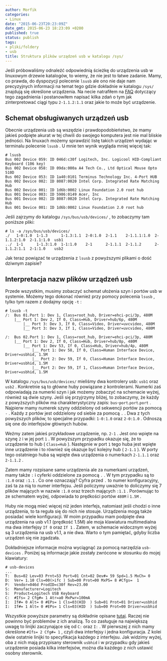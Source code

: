 ```yaml
---
author: Morfik
categories:
- Linux
date: "2015-06-23T20:23:09Z"
date_gmt: 2015-06-23 18:23:09 +0200
published: true
status: publish
tags:
- pliki/foldery
- usb
title: Struktura plików urządzeń usb w katalogu /sys/
---
```


Jeśli próbowaliśmy odnaleźć odpowiednią ścieżkę do urządzenia usb w linuxowym drzewie katalogów, to
wiemy, że nie jest to łatwe zadanie. Mamy, co prawda, do dyspozycji polecenie `lsusb` ale ono nie
daje nam precyzyjnych informacji na temat tego gdzie dokładnie w katalogu `/sys/` znajdują się
określone urządzenia. Na necie natrafiłem na [FAQ](http://www.linux-usb.org/) dotyczący tego
zagadnienia i postanowiłem napisać kilka zdań o tym jak zinterpretować ciągi typu `2-1.1.2:1.1` oraz
jakie to może być urządzenie.

<!--more-->
## Schemat obsługiwanych urządzeń usb

Obecnie urządzenia usb są wszędzie i prawdopodobieństwo, że mamy jakieś podpięte akurat w tej chwili
do swojego komputera jest nie mal bliskie jedności. Na linuxach możemy sprawdzić listę takich
urządzeń wydając w terminalu polecenie `lsusb` . U mnie ten wynik wygląda mniej więcej tak:

    # lsusb
    Bus 002 Device 059: ID 046d:c30f Logitech, Inc. Logicool HID-Compliant Keyboard (106 key)
    Bus 002 Device 058: ID 09da:000a A4 Tech Co., Ltd Optical Mouse Opto 510D
    Bus 002 Device 053: ID 1a40:0101 Terminus Technology Inc. 4-Port HUB
    Bus 002 Device 002: ID 8087:0020 Intel Corp. Integrated Rate Matching Hub
    Bus 002 Device 001: ID 1d6b:0002 Linux Foundation 2.0 root hub
    Bus 001 Device 003: ID 5986:0149 Acer, Inc
    Bus 001 Device 002: ID 8087:0020 Intel Corp. Integrated Rate Matching Hub
    Bus 001 Device 001: ID 1d6b:0002 Linux Foundation 2.0 root hub

Jeśli zajrzymy do katalogu `/sys/bus/usb/devices/` , to zobaczymy tam poniższe pliki:

    # ls -a /sys/bus/usb/devices/
    ./   1-0:1.0  1-1.3      1-1.3:1.1  2-0:1.0  2-1.1    2-1.1.1:1.0  2-1.1.2:1.0  2-1.1:1.0  usb1
    ../  1-1      1-1.3:1.0  1-1:1.0    2-1      2-1.1.1  2-1.1.2      2-1.1.2:1.1  2-1:1.0    usb2

Jak teraz powiązać te urządzenia z `lsusb` z powyższymi plikami o dość dziwnym zapisie?

## Interpretacja nazw plików urządzeń usb

Przede wszystkim, musimy zobaczyć schemat ułożenia szyn i portów usb w systemie. Możemy tego dokonać
również przy pomocy polecenia `lsusb` , tylko tym razem z dodajmy opcję `-t` :

    # lsusb -t
    /:  Bus 01.Port 1: Dev 1, Class=root_hub, Driver=ehci-pci/3p, 480M
        |__ Port 1: Dev 2, If 0, Class=Hub, Driver=hub/6p, 480M
            |__ Port 3: Dev 3, If 0, Class=Video, Driver=uvcvideo, 480M
            |__ Port 3: Dev 3, If 1, Class=Video, Driver=uvcvideo, 480M
    
    /:  Bus 02.Port 1: Dev 1, Class=root_hub, Driver=ehci-pci/3p, 480M
        |__ Port 1: Dev 2, If 0, Class=Hub, Driver=hub/8p, 480M
            |__ Port 1: Dev 53, If 0, Class=Hub, Driver=hub/4p, 480M
                |__ Port 1: Dev 58, If 0, Class=Human Interface Device, Driver=usbhid, 1.5M
                |__ Port 2: Dev 59, If 0, Class=Human Interface Device, Driver=usbhid, 1.5M
                |__ Port 2: Dev 59, If 1, Class=Human Interface Device, Driver=usbhid, 1.5M

W katalogu `/sys/bus/usb/devices/` mieliśmy dwa kontrolery usb: `usb1` oraz `usb2` . Konkretnie są
to główne huby powiązane z kontrolerami. Numerki zaś odpowiadają za numerki szyn i jak możemy
zobaczyć na schemacie wyżej, również są dwie szyny. Jeśli się przyjrzymy bliżej, to zobaczymy, że
każdy z powyższych plików ma charakterystyczny zapis: `bus`-`port`.`port`.`port` . Najpierw mamy
numerek szyny oddzielony od sekwencji portów za pomocą `-` . Każdy z portów jest oddzielony od
siebie za pomocą `.` . Dwa z tych powyższych plików, to specjalne przypadki: `1-0:1.0` oraz
`2-0:1.0` . Odnoszą się one do interfejsów głównych hubów.

Weźmy zatem jakieś przykładowe urządzenie, np. `2-1` . Jest ono wpięte na szynę `2` i w jej port `1`
. W powyższym przypadku okazuje się, że to urządzenie to hub ( `Class=Hub` ). Następnie w port `1`
tego huba jest wpięte inne urządzenie i to również się okazuje być kolejny hub ( `2-1.1` ). W porty
tego ostatniego huba są wpięte dwa urządzenia o numerkach `2-1.1.1` oraz `2-1.1.2` .

Zatem mamy rozpisane same urządzenia ale za numerkami urządzeń, mamy także `:` i cyferki oddzielone
za pomocą `.` . W tym przypadku są to `:1.0` oraz `:1.1` . Co one oznaczają? Cyfra przed `.` to
numer konfiguracyjny, zaś ta za nią to numer interfejsu. Jeśli policzymy uważnie to doliczymy się 7
plików mających w nazwie `:1.0` oraz trzech mających `:1.1` . Porównując to ze schematem wyżej,
odpowiada to prędkości portów `480M` i `1.5M` .

Huby nie mogą mieć więcej niż jeden interfejs, natomiast jeśli chodzi o inne urządzenia, to ta
reguła się do nich nie stosuje. Urządzenia mogą także posiadać wiele konfiguracji. W moim przypadku
mam podpięte dwa urządzenia na usb v1.1 (prędkość 1.5M) ale moja klawiatura multimedialna ma dwa
interfejsy `If 0` oraz `If 1` . Zatem, w schemacie widocznym wyżej są 3 urządzenia na usb v1.1, a
nie dwa. Warto o tym pamiętać, gdyby liczba urządzeń się nie zgadzała.

Dokładniejsze informacje można wyciągnąć za pomocą narzędzia `usb-devices` . Poniżej są informacje
jakie zostały zwrócone w stosunku do mojej klawiatury:

    # usb-devices
    ...
    T:  Bus=02 Lev=03 Prnt=53 Port=01 Cnt=02 Dev#= 59 Spd=1.5 MxCh= 0
    D:  Ver= 1.10 Cls=00(>ifc ) Sub=00 Prot=00 MxPS= 8 #Cfgs=  1
    P:  Vendor=046d ProdID=c30f Rev=23.00
    S:  Manufacturer=Logitech
    S:  Product=Logitech USB Keyboard
    C:  #Ifs= 2 Cfg#= 1 Atr=a0 MxPwr=100mA
    I:  If#= 0 Alt= 0 #EPs= 1 Cls=03(HID  ) Sub=01 Prot=01 Driver=usbhid
    I:  If#= 1 Alt= 0 #EPs= 1 Cls=03(HID  ) Sub=00 Prot=00 Driver=usbhid

Wszystkie powyższe parametry są dokładnie opisane
[tutaj](http://www.linux-usb.org/USB-guide/c607.html#AEN609). Raczej nie powinno być problemów z ich
analizą. To co zasługuje na największą uwagę to linijki zaczynające się od `C:` oraz `I:` . W
pierwszej z nich mamy określone `#Ifs= 2 Cfg#= 1` , czyli dwa interfejsy i jedna konfiguracja. Z
kolei dwie ostatnie linijki to specyfikacja każdego z interfejsu. Jak widzimy wyżej, oba z nich mają
przypisany sterownik `usbhid` i w przypadku gdy jakieś urządzenie posiada kilka interfejsów, można
dla każdego z nich ustawić osobny sterownik.
